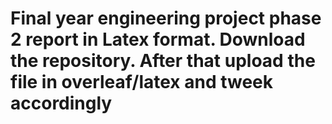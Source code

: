 # Final year engineering project phase 2 report in Latex format. Download the repository. After that upload the file in overleaf/latex and tweek accordingly
